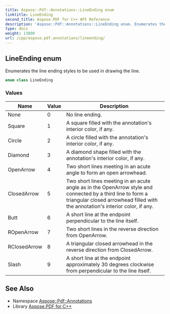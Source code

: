 ```yaml
---
title: Aspose::Pdf::Annotations::LineEnding enum
linktitle: LineEnding
second_title: Aspose.PDF for C++ API Reference
description: 'Aspose::Pdf::Annotations::LineEnding enum. Enumerates the line ending styles to be used in drawing the line in C++.'
type: docs
weight: 13800
url: /cpp/aspose.pdf.annotations/lineending/
---
```

## LineEnding enum


Enumerates the line ending styles to be used in drawing the line.

```cpp
enum class LineEnding
```

### Values

| Name | Value | Description |
| --- | --- | --- |
| None | 0 | No line ending. |
| Square | 1 | A square filled with the annotation's interior color, if any. |
| Circle | 2 | A circle filled with the annotation's interior color, if any. |
| Diamond | 3 | A diamond shape filled with the annotation's interior color, if any. |
| OpenArrow | 4 | Two short lines meeting in an acute angle to form an open arrowhead. |
| ClosedArrow | 5 | Two short lines meeting in an acute angle as in the OpenArrow style and connected by a third line to form a triangular closed arrowhead filled with the annotation's interior color, if any. |
| Butt | 6 | A short line at the endpoint perpendicular to the line itself. |
| ROpenArrow | 7 | Two short lines in the reverse direction from OpenArrow. |
| RClosedArrow | 8 | A triangular closed arrowhead in the reverse direction from ClosedArrow. |
| Slash | 9 | A short line at the endpoint approximately 30 degrees clockwise from perpendicular to the line itself. |

## See Also

* Namespace [Aspose::Pdf::Annotations](../)
* Library [Aspose.PDF for C++](../../)
